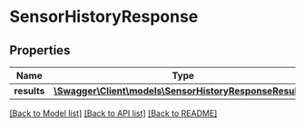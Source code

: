 # SensorHistoryResponse

## Properties
Name | Type | Description | Notes
------------ | ------------- | ------------- | -------------
**results** | [**\Swagger\Client\models\SensorHistoryResponseResults[]**](SensorHistoryResponseResults.md) |  | [optional] 

[[Back to Model list]](../README.md#documentation-for-models) [[Back to API list]](../README.md#documentation-for-api-endpoints) [[Back to README]](../README.md)



